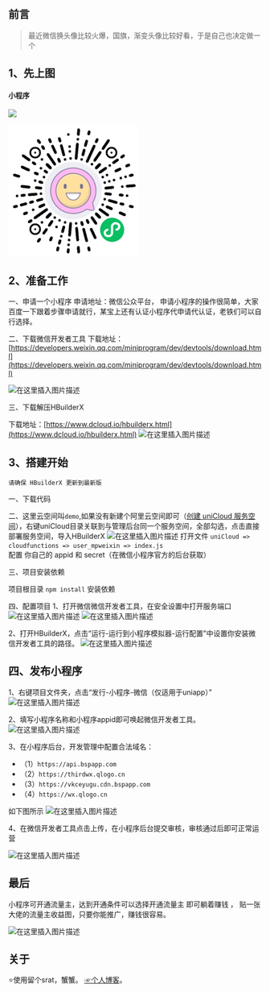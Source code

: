 
##   前言

>最近微信换头像比较火爆，国旗，渐变头像比较好看，于是自己也决定做一个


##  1、先上图


####  小程序
<img src="https://img-blog.csdnimg.cn/61f4ba79594542dd8f523a481f3672ae.jpg"   width="600px" />

![小程序预览地址](./demo.jpg)


## 2、准备工作

一、申请一个小程序
申请地址：微信公众平台，
申请小程序的操作很简单，大家百度一下跟着步骤申请就行，某宝上还有认证小程序代申请代认证，老铁们可以自行选择。

二、下载微信开发者工具
下载地址：[https://developers.weixin.qq.com/miniprogram/dev/devtools/download.html](https://developers.weixin.qq.com/miniprogram/dev/devtools/download.html)

![在这里插入图片描述](https://img-blog.csdnimg.cn/20210131164157184.png?x-oss-process=,type_ZmFuZ3poZW5naGVpdGk,shadow_10,text_aHR0cHM6Ly9ibG9nLmNzZG4ubmV0L3FxXzMyMzQwODc3,size_16,color_FFFFFF,t_70#pic_center)

三、下载解压HBuilderX

下载地址：[https://www.dcloud.io/hbuilderx.html](https://www.dcloud.io/hbuilderx.html)
![在这里插入图片描述](https://img-blog.csdnimg.cn/20210131164122814.png?x-oss-process=,type_ZmFuZ3poZW5naGVpdGk,shadow_10,text_aHR0cHM6Ly9ibG9nLmNzZG4ubmV0L3FxXzMyMzQwODc3,size_16,color_FFFFFF,t_70#pic_center)



## 3、搭建开始
`请确保 HBuilderX 更新到最新版`


一、下载代码


二、这里云空间叫`demo`,如果没有新建个阿里云空间即可（[创建 uniCloud 服务空间](https://uniapp.dcloud.io/uniCloud/quickstart?id=%e5%88%9b%e5%bb%ba%e5%92%8c%e7%bb%91%e5%ae%9a%e6%9c%8d%e5%8a%a1%e7%a9%ba%e9%97%b4)），右键uniCloud目录关联到与管理后台同一个服务空间，全部勾选，点击直接部署服务空间，导入HBuilderX 
![在这里插入图片描述](https://img-blog.csdnimg.cn/937a454e3b3d43d4b59ee2cdf6e29253.png?x-oss-process=,type_ZHJvaWRzYW5zZmFsbGJhY2s,shadow_50,text_Q1NETiBA5LiA5Liq5a2X5bCx5piv5bmy,size_20,color_FFFFFF,t_70,g_se,x_16#pic_center)
打开文件 `uniCloud => cloudfunctions => user_mpweixin => index.js`  
配置 你自己的 appid 和 secret（在微信小程序官方的后台获取）

三、项目安装依赖

项目根目录 `npm install` 安装依赖


四、配置项目
1、打开微信微信开发者工具，在安全设置中打开服务端口
![在这里插入图片描述](https://img-blog.csdnimg.cn/2021013117151419.png?x-oss-process=,type_ZmFuZ3poZW5naGVpdGk,shadow_10,text_aHR0cHM6Ly9ibG9nLmNzZG4ubmV0L3FxXzMyMzQwODc3,size_16,color_FFFFFF,t_70#pic_center)
![在这里插入图片描述](https://img-blog.csdnimg.cn/20210131171524170.png#pic_center)

2、打开HBuilderX，点击“运行-运行到小程序模拟器-运行配置”中设置你安装微信开发者工具的路径。
![在这里插入图片描述](https://img-blog.csdnimg.cn/20210131171956811.png?x-oss-process=,type_ZmFuZ3poZW5naGVpdGk,shadow_10,text_aHR0cHM6Ly9ibG9nLmNzZG4ubmV0L3FxXzMyMzQwODc3,size_16,color_FFFFFF,t_70#pic_center)
## 四、发布小程序
1、右键项目文件夹，点击“发行-小程序-微信（仅适用于uniapp）”
![在这里插入图片描述](https://img-blog.csdnimg.cn/20210131172532426.png?x-oss-process=,type_ZmFuZ3poZW5naGVpdGk,shadow_10,text_aHR0cHM6Ly9ibG9nLmNzZG4ubmV0L3FxXzMyMzQwODc3,size_16,color_FFFFFF,t_70#pic_center)

2、填写小程序名称和小程序appid即可唤起微信开发者工具。
![在这里插入图片描述](https://img-blog.csdnimg.cn/20210131172604321.png?x-oss-process=,type_ZmFuZ3poZW5naGVpdGk,shadow_10,text_aHR0cHM6Ly9ibG9nLmNzZG4ubmV0L3FxXzMyMzQwODc3,size_16,color_FFFFFF,t_70#pic_center)


3、在小程序后台，开发管理中配置合法域名：
- （1）`https://api.bspapp.com `
- （2）`https://thirdwx.qlogo.cn` 
- （3）`https://vkceyugu.cdn.bspapp.com` 
- （4）`https://wx.qlogo.cn`

 如下图所示 
![在这里插入图片描述](https://img-blog.csdnimg.cn/c204b5812896422ba832a69954b2c50c.png?x-oss-process=,type_d3F5LXplbmhlaQ,shadow_50,text_Q1NETiBA44CK5oqA5pyv6LWa5a6i5ZCn44CL,size_13,color_FFFFFF,t_70,g_se,x_16#pic_center)

4、在微信开发者工具点击上传，在小程序后台提交审核，审核通过后即可正常运营


![在这里插入图片描述](https://img-blog.csdnimg.cn/4d2e28513f9c48dfbef64d78cf42c789.png?x-oss-process=,type_d3F5LXplbmhlaQ,shadow_50,text_Q1NETiBA44CK5oqA5pyv6LWa5a6i5ZCn44CL,size_20,color_FFFFFF,t_70,g_se,x_16#pic_center)

 
 ## 最后
 小程序可开通流量主，达到开通条件可以选择开通流量主 即可躺着赚钱 ，
 贴一张大佬的流量主收益图，只要你能推广，赚钱很容易。

![在这里插入图片描述](https://img-blog.csdnimg.cn/c2e1226d357a40f0bfc5e3f4fc486bd3.jpg?x-oss-process=,type_d3F5LXplbmhlaQ,shadow_50,text_Q1NETiBA44CK5oqA5pyv6LWa5a6i5ZCn44CL,size_20,color_FFFFFF,t_70,g_se,x_16#pic_center)

## 关于
⭐使用留个srat，蟹蟹。
[☞个人博客](http://www.wdxdd.top/)。


